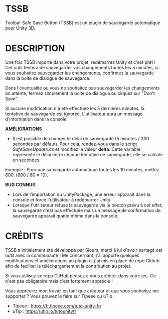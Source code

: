 # TSSB
Toolbar Safe Save Button (TSSB) est un plugin de sauvegarde automatique pour Unity 3D.

# DESCRIPTION
Une fois TSSB importé dans votre projet, redémarrez Unity et c'est prêt !
Cet outil tentera de sauvegarder vos changements toutes les 5 minutes, si vous souhaitez sauvegarder les changements, confirmez la sauvegarde dans la boite de dialogue de sauvegarde.

Dans l'éventualité où vous ne souhaitez pas sauvegarder les changements en attente, fermez simplement la boite de dialogue ou cliquez sur "Don't Save".

Si aucune modification n'a été effectuée les 5 dernières minutes, la tentative de sauvegarde est ignorée. L'utilisateur aura un message d'information dans la console.

**AMÉLIORATIONS**

- Il est possible de changer le délai de sauvegarde (5 minutes / 300 secondes par défaut). Pour cela, rendez-vous dans le script *SafeSaveUpdate.cs* et modifiez la valeur **delta**. Cette variable représente le délai entre chaque tentative de sauvegarde, elle se calcule en secondes.

Exemple : Pour une sauvegarde automatique toutes les 10 minutes, mettez 600. (600 / 60 = 10).

**BUG CONNUS**

- Lors de l'importation du UnityPackage, une erreur apparait dans la console et force l'utilisateur à redémarrer Unity.
- Lorsque l'utilisateur refuse la sauvegarde via le bouton prévu à cet effet, la sauvegarde n'est pas effectuée mais un message de confirmation de sauvegarde apparait quand même dans la console.

# CRÉDITS

TSSB a initialement été développé par Sioum, merci à lui d'avoir partagé cet outil avec la communauté !
Me concernant, j'ai apporté quelques modifications et améliorations au plugin et j'ai mis en place de répo Github afin de faciliter le téléchargement et la contribution au projet.

Si vous utilisez ce repo GitHub pensez à nous créditer dans votre jeu. Ce n'est pas obligatoire mais c'est fortement apprécié !

Vous appréciez mon travail en tant que créateur et que vous souhaitez me supporter ? Vous pouvez le faire sur Tipeee ou uTip :

- Tipeee : https://fr.tipeee.com/tuto-unity-fr/
- uTip : https://utip.io/tutounityfr
